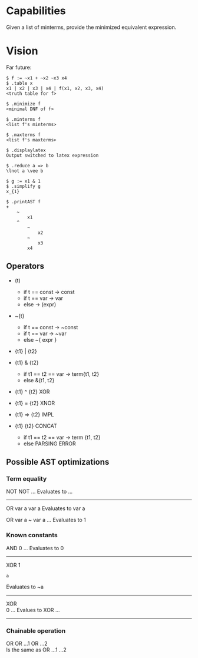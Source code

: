 # Capabilities 
Given a list of minterms, provide the minimized equivalent expression.

# Vision
Far future:

```
$ f := ~x1 + ~x2 ~x3 x4 
$ .table x 
x1 | x2 | x3 | x4 | f(x1, x2, x3, x4)
<truth table for f> 

$ .minimize f 
<minimal DNF of f> 

$ .minterms f 
<list f's minterms>

$ .maxterms f 
<list f's maxterms> 

$ .displaylatex 
Output switched to latex expression 

$ .reduce a => b 
\lnot a \vee b 

$ g := x1 & 1 
$ .simplify g 
x_{1} 

$ .printAST f 
+
    ~
        x1 
    ^
        ~
            x2 
        ~
            x3 
        x4 
```

## Operators
- (t) 
    - if t == const -> const 
    - if t == var -> var 
    - else -> (expr) 
- ~{t}
    - if t == const -> ~const 
    - if t == var -> ~var 
    - else ~{ expr }
- {t1} | {t2} 
- {t1} & {t2}
    - if t1 == t2 == var -> term{t1, t2}
    - else &{t1, t2} 
- {t1} ^ {t2} XOR 
- {t1} = {t2} XNOR
- {t1} => {t2} IMPL 

- {t1} {t2} CONCAT 
    - if t1 == t2 == var -> term {t1, t2}
    - else PARSING ERROR 

## Possible AST optimizations

### Term equality 
NOT 
    NOT 
        ... 
Evaluates to 
...

--- 
OR 
    var a 
    var a 
Evaluates to 
var a 

OR 
    var a 
    ~ 
        var a 
    ... 
Evaluates to 
1 



### Known constants 
AND 
    0 
    ... 
Evaluates to 0 

---
XOR 
    1 

    a 
Evaluates to 
~a 

---
XOR  
    0 
    ... 
Evalues to 
XOR 
    ... 

---



### Chainable operation 
OR 
    OR 
        ...1 
    OR 
        ...2  
Is the same as 
OR 
    ...1 
    ...2 








